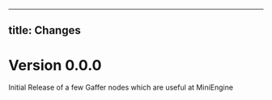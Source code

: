 
---
title: Changes
---

# Version 0.0.0

Initial Release of a few Gaffer nodes which are useful at MiniEngine





